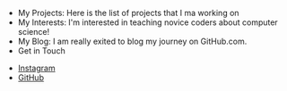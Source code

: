 * My Projects: 
Here is the list of projects that I ma working on
* My Interests: 
I'm interested in teaching novice coders about computer science!
* My Blog: 
I am really exited to blog my journey on GitHub.com.
* Get in Touch
<ul>
<li> <a href="https://instagram.com/Hey Naso">Instagram</a></li>
<li> <a href="https://github.com/atanas60.githin.io">GitHub</a></li>
